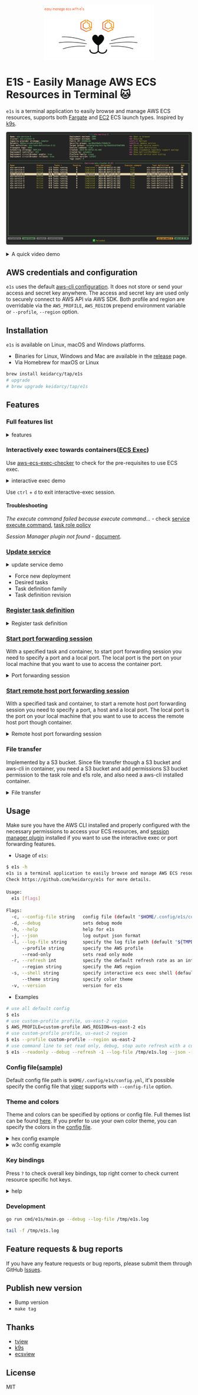 <p align="center">
      <img src="./assets/e1s-label.png" alt="e1s" width="300" height="150" >
</p>


# E1S - Easily Manage AWS ECS Resources in Terminal 🐱

`e1s` is a terminal application to easily browse and manage AWS ECS resources, supports both [Fargate](https://aws.amazon.com/fargate) and [EC2](https://docs.aws.amazon.com/AmazonECS/latest/developerguide/create-capacity.html) ECS launch types. Inspired by [k9s](https://github.com/derailed/k9s).

![e1s-screenshot](./assets/e1s-screenshot.png)

<details>
  <summary>A quick video demo</summary>

  ![e1s-demo](./assets/e1s-top-demo.gif)
</details>

## AWS credentials and configuration

`e1s` uses the default [aws-cli configuration](https://github.com/aws/aws-cli/blob/develop/README.rst#configuration). It does not store or send your access and secret key anywhere. The access and secret key are used only to securely connect to AWS API via AWS SDK. Both profile and region are overridable via the `AWS_PROFILE`, `AWS_REGION` prepend environment variable or `--profile`, `--region` option.

## Installation

`e1s` is available on Linux, macOS and Windows platforms.

- Binaries for Linux, Windows and Mac are available in the [release](https://github.com/keidarcy/e1s/releases) page.
- Via Homebrew for maxOS or Linux

```bash
brew install keidarcy/tap/e1s
# upgrade
# brew upgrade keidarcy/tap/e1s
```

## Features

### Full features list

<details>
  <summary>features</summary>

  - [x] Specify config file
  - [x] Read only mode
  - [x] Auto refresh
  - [x] Describe clusters
  - [x] Describe services
  - [x] Describe tasks(running, stopped)
  - [x] Describe containers
  - [x] Describe task definitions
  - [x] Describe service autoscaling
  - [x] Show cloudwatch logs(only support awslogs logDriver)
    - [x] Realtime log streaming(only support one log group)
  - [x] Show Metrics
    - [x] CPUUtilization
    - [x] MemoryUtilization
  - [x] Show autoscaling target and policy
  - [x] Open selected resource in browser(support new UI(v2))
  - [x] Interactively exec towards containers(like ssh)
  - [x] Edit service
    - [x] Desired count
    - [x] Force new deployment
    - [x] Task definition family
    - [x] Task definition revision
  - [x] Stop task
  - [x] Register new task definition
  - [x] Start port forwarding session
  - [x] Start remote host port forwarding session
  - [x] Transfer files to and from your local machine and a remote host like `aws s3 cp`
  - [x] Customize theme
  - [x] Customize colors
</details>


### Interactively exec towards containers([ECS Exec](https://docs.aws.amazon.com/AmazonECS/latest/userguide/ecs-exec.html))

Use [aws-ecs-exec-checker](https://github.com/aws-containers/amazon-ecs-exec-checker) to check for the pre-requisites to use ECS exec.

<details>
  <summary>interactive exec demo</summary>

  ![e1s-interactive-exec-demo](./assets/e1s-interactive-exec-demo.gif)
</details>

Use `ctrl` + `d` to exit interactive-exec session.

#### Troubleshooting

*The execute command failed because execute command...* - check [service execute command](https://github.com/keidarcy/e1s/blob/c9587a0bd89eacc08a1fd392523f518309e2437f/tests/ecs.tf#L102), [task role policy](https://github.com/keidarcy/e1s/blob/c9587a0bd89eacc08a1fd392523f518309e2437f/tests/ecs.tf#L157-L168)

*Session Manager plugin not found* - [document](https://docs.aws.amazon.com/systems-manager/latest/userguide/session-manager-troubleshooting.html#plugin-not-found).

### [Update service](https://docs.aws.amazon.com/AmazonECS/latest/APIReference/API_UpdateService.html)

<details>
  <summary>update service demo</summary>

  ![update-service-demo](./assets/e1s-update-service-demo.gif)
</details>

- Force new deployment
- Desired tasks
- Task definition family
- Task definition revision

### [Register task definition](https://docs.aws.amazon.com/AmazonECS/latest/APIReference/API_RegisterTaskDefinition.html)

<details>
  <summary>Register task definition</summary>

  ![register-task-definition-demo](./assets/e1s-register-task-definition-demo.gif)
</details>


### [Start port forwarding session](https://docs.aws.amazon.com/systems-manager/latest/userguide/session-manager-working-with-sessions-start.html#sessions-start-port-forwarding)

With a specified task and container, to start port forwarding session you need to specify a port and a local port. The local port is the port on your local machine that you want to use to access the container port.

<details>
  <summary>Port forwarding session</summary>

  ![port-forwarding-session-demo](./assets/e1s-port-forwarding-session-demo.gif)
</details>

### [Start remote host port forwarding session](https://docs.aws.amazon.com/systems-manager/latest/userguide/session-manager-working-with-sessions-start.html#sessions-remote-port-forwarding)

With a specified task and container, to start a remote host port forwarding session you need to specify a port, a host and a local port. The local port is the port on your local machine that you want to use to access the remote host port though container.

<details>
  <summary>Remote host port forwarding session</summary>

  ![remote-host-port-forwarding-session-demo](./assets/e1s-remote-host-port-forwarding-session-demo.gif)
</details>

### File transfer

Implemented by a S3 bucket. Since file transfer though a S3 bucket and aws-cli in container, you need a S3 bucket and add permissions S3 bucket permission to the task role and e1s role, and also need a aws-cli installed container.

<details>
  <summary>File transfer</summary>

  ![file-transfer-demo](./assets/e1s-file-transfer-demo.gif)
</details>

## Usage

Make sure you have the AWS CLI installed and properly configured with the necessary permissions to access your ECS resources, and [session manager plugin](https://docs.aws.amazon.com/systems-manager/latest/userguide/session-manager-working-with-install-plugin.html) installed if you want to use the interactive exec or port forwarding features.

- Usage of `e1s`:

```bash
$ e1s -h
e1s is a terminal application to easily browse and manage AWS ECS resources 🐱.
Check https://github.com/keidarcy/e1s for more details.

Usage:
  e1s [flags]

Flags:
  -c, --config-file string   config file (default "$HOME/.config/e1s/config.yml")
  -d, --debug                sets debug mode
  -h, --help                 help for e1s
  -j, --json                 log output json format
  -l, --log-file string      specify the log file path (default "${TMPDIR}e1s.log")
      --profile string       specify the AWS profile
      --read-only            sets read only mode
  -r, --refresh int          specify the default refresh rate as an integer, sets -1 to stop auto refresh (sec) (default 30)
      --region string        specify the AWS region
  -s, --shell string         specify interactive ecs exec shell (default "/bin/sh")
      --theme string         specify color theme
  -v, --version              version for e1s

```

- Examples

```bash
# use all default config
$ e1s
# use custom-profile profile, us-east-2 region
$ AWS_PROFILE=custom-profile AWS_REGION=us-east-2 e1s
# use custom-profile profile, us-east-2 region
$ e1s --profile custom-profile --region us-east-2
# use command line to set read only, debug, stop auto refresh with a custom log path json output and dracula theme
$ e1s --readonly --debug --refresh -1 --log-file /tmp/e1s.log --json --theme dracula
```

### Config file([sample](https://github.com/keidarcy/dotfiles/blob/master/other-dot-config/.config/e1s/config.yml))

Default config file path is `$HOME/.config/e1s/config.yml`, it's possible specify the config file that [viper](https://github.com/spf13/viper?tab=readme-ov-file#what-is-viper) supports with `--config-file` option.

### Theme and colors

Theme and colors can be specified by options or config file. Full themes list can be found [here](https://github.com/keidarcy/alacritty-theme/tree/master/themes). If you prefer to use your own color theme, you can specify the colors in the [config file](https://github.com/keidarcy/dotfiles/blob/master/other-dot-config/.config/e1s/config.yml).

<details>
  <summary>hex config example</summary>

  - config

```yml
colors:
  BgColor: "#272822"
  FgColor: "#f8f8f2"
  BorderColor: "#a1efe4"
  Black: "#272822"
  Red: "#f92672"
  Green: "#a6e22e"
  Yellow: "#f4bf75"
  Blue: "#66d9ef"
  Magenta: "#ae81ff"
  Cyan: "#a1efe4"
  Gray: "#808080"
```

  - screenshot

  ![theme-hex](./assets/e1s-theme-hex.png)
</details>

<details>
  <summary>w3c config example</summary>

  - config

```yml
colors:
  BgColor: black
  FgColor: cadeblue
  BorderColor: dodgerblue
  Black: black
  Red: orangered
  Green: palegreen
  Yellow: greenyellow
  Blue: darkslateblue
  Magenta: mediumpurple
  Cyan: lightskyblue
  Gray: lightslategray
```

  - screenshot

  ![theme-w3c](./assets/e1s-theme-w3c.png)
</details>

### Key bindings

Press `?` to check overall key bindings, top right corner to check current resource specific hot keys.

<details>
  <summary>help</summary>

  ![help](./assets/e1s-help.png)
</details>

### Development

```bash
go run cmd/e1s/main.go --debug --log-file /tmp/e1s.log
```

```bash
tail -f /tmp/e1s.log
```

## Feature requests & bug reports

If you have any feature requests or bug reports, please submit them through GitHub [Issues](https://github.com/keidarcy/e1s/issues).

## Publish new version

- Bump version
- `make tag`

## Thanks

- [tview](https://github.com/rivo/tview)
- [k9s](https://github.com/derailed/k9s)
- [ecsview](https://github.com/swartzrock/ecsview)

## License

MIT
